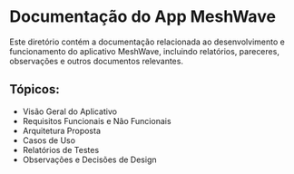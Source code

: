 # Documentação do App MeshWave

Este diretório contém a documentação relacionada ao desenvolvimento e funcionamento do aplicativo MeshWave, incluindo relatórios, pareceres, observações e outros documentos relevantes.

## Tópicos:

*   Visão Geral do Aplicativo
*   Requisitos Funcionais e Não Funcionais
*   Arquitetura Proposta
*   Casos de Uso
*   Relatórios de Testes
*   Observações e Decisões de Design


